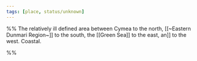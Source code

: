 ```yaml
---
tags: [place, status/unknown]
---
```


%% The relatively ill defined area between Cymea to the north, [[~Eastern Dunmari Region~]] to the south, the [[Green Sea]] to the east, an[](Istaros%20Watershed.md)]] to the west. Coastal.

%%
